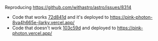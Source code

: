 Reproducing https://github.com/withastro/astro/issues/8314

- Code that works [72d841d](https://github.com/JLarky/astro-examples/commit/72d841d832763a6c3acaecdda1e25a6727724e4a) and it's deployed to https://pink-photon-8va4h665e-jlarky.vercel.app/
- Code that doesn't work [103c59d](https://github.com/JLarky/astro-examples/commit/103c59dabcc763c4356fc9522a1b478031bbf0e1) and deployed to https://pink-photon.vercel.app/
